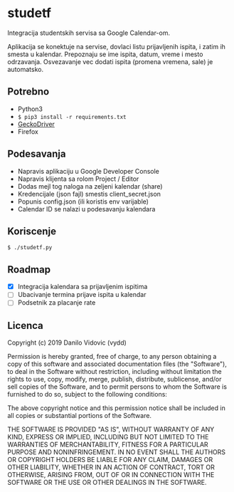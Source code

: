 # studetf

Integracija studentskih servisa sa Google Calendar-om.

Aplikacija se konektuje na servise, dovlaci listu prijavljenih ispita, i zatim ih smesta u kalendar. Prepoznaju se ime ispita, datum, vreme i mesto odrzavanja. Osvezavanje vec dodati ispita (promena vremena, sale) je automatsko.

## Potrebno

- Python3
- `$ pip3 install -r requirements.txt`
- [GeckoDriver](https://github.com/mozilla/geckodriver/releases)
- Firefox

## Podesavanja

- Napravis aplikaciju u Google Developer Console
- Napravis klijenta sa rolom Project / Editor
- Dodas mejl tog naloga na zeljeni kalendar (share)
- Kredencijale (json fajl) smestis client_secret.json
- Popunis config.json (ili koristis env varijable)
- Calendar ID se nalazi u podesavanju kalendara

## Koriscenje

`$ ./studetf.py`

## Roadmap

- [x] Integracija kalendara sa prijavljenim ispitima
- [ ] Ubacivanje termina prijave ispita u kalendar
- [ ] Podsetnik za placanje rate

## Licenca

Copyright (c) 2019 Danilo Vidovic (vydd)

Permission is hereby granted, free of charge, to any person obtaining a copy
of this software and associated documentation files (the "Software"), to deal
in the Software without restriction, including without limitation the rights
to use, copy, modify, merge, publish, distribute, sublicense, and/or sell
copies of the Software, and to permit persons to whom the Software is furnished
to do so, subject to the following conditions:

The above copyright notice and this permission notice shall be included in all
copies or substantial portions of the Software.

THE SOFTWARE IS PROVIDED "AS IS", WITHOUT WARRANTY OF ANY KIND, EXPRESS OR
IMPLIED, INCLUDING BUT NOT LIMITED TO THE WARRANTIES OF MERCHANTABILITY,
FITNESS FOR A PARTICULAR PURPOSE AND NONINFRINGEMENT. IN NO EVENT SHALL THE
AUTHORS OR COPYRIGHT HOLDERS BE LIABLE FOR ANY CLAIM, DAMAGES OR OTHER LIABILITY,
WHETHER IN AN ACTION OF CONTRACT, TORT OR OTHERWISE, ARISING FROM, OUT OF OR IN
CONNECTION WITH THE SOFTWARE OR THE USE OR OTHER DEALINGS IN THE SOFTWARE.
